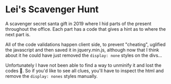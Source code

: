 # Lei's Scavenger Hunt

A scavenger secret santa gift in 2019 where I hid parts of the present throughout the office.
Each part has a code that gives a hint as to where the next part is.

All of the code validations happen client side, to prevent "cheating", uglified the javascript and then saved it in jquery.min.js, although now that I think about it he could have just removed the `display: none` styles on the divs...

Unfortunately I have not been able to find a way to unminify it and lost the codes :facepalm:. So if you'd like to see all clues, you'll have to inspect the html and remove the `display: nones` styles manually.

